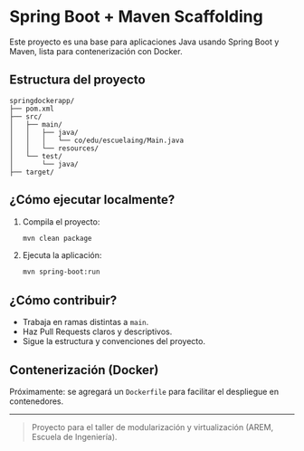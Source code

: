 # Spring Boot + Maven Scaffolding

Este proyecto es una base para aplicaciones Java usando Spring Boot y Maven, lista para contenerización con Docker.

## Estructura del proyecto

```
springdockerapp/
├── pom.xml
├── src/
│   ├── main/
│   │   ├── java/
│   │   │   └── co/edu/escuelaing/Main.java
│   │   └── resources/
│   └── test/
│       └── java/
├── target/ 
```

## ¿Cómo ejecutar localmente?

1. Compila el proyecto:
   ```sh
   mvn clean package
   ```
2. Ejecuta la aplicación:
   ```sh
   mvn spring-boot:run
   ```

## ¿Cómo contribuir?

- Trabaja en ramas distintas a `main`.
- Haz Pull Requests claros y descriptivos.
- Sigue la estructura y convenciones del proyecto.

## Contenerización (Docker)

Próximamente: se agregará un `Dockerfile` para facilitar el despliegue en contenedores.

---

> Proyecto para el taller de modularización y virtualización (AREM, Escuela de Ingeniería).
